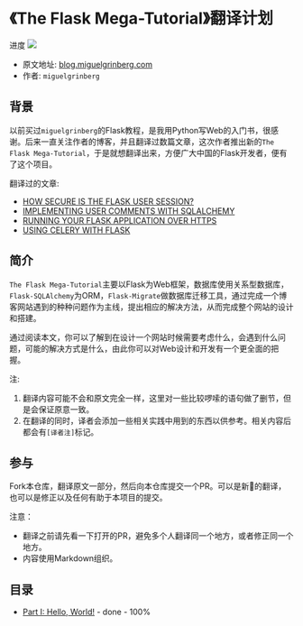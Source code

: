 # 《The Flask Mega-Tutorial》翻译计划

进度 ![](https://img.shields.io/badge/status-4%25-green.svg)

- 原文地址: [blog.miguelgrinberg.com](https://blog.miguelgrinberg.com/post/the-flask-mega-tutorial-part-i-hello-world)
- 作者: `miguelgrinberg`

背景
---

以前买过`miguelgrinberg`的Flask教程，是我用Python写Web的入门书，很感谢。后来一直关注作者的博客，并且翻译过数篇文章，这次作者推出新的`The Flask Mega-Tutorial`，于是就想翻译出来，方便广大中国的Flask开发者，便有了这个项目。

翻译过的文章:

- [HOW SECURE IS THE FLASK USER SESSION?](http://skyrover.me/2017/11/05/flask_user_session_security/)
- [IMPLEMENTING USER COMMENTS WITH SQLALCHEMY](http://skyrover.me/2017/10/31/user_comments_sqlalchemy/)
- [RUNNING YOUR FLASK APPLICATION OVER HTTPS](http://skyrover.me/2017/09/17/flask_https/)
- [USING CELERY WITH FLASK](http://skyrover.me/2017/03/01/Using-Celery-With-Flask/)

简介
---

`The Flask Mega-Tutorial`主要以Flask为Web框架，数据库使用关系型数据库，`Flask-SQLAlchemy`为ORM，`Flask-Migrate`做数据库迁移工具，通过完成一个博客网站遇到的种种问题作为主线，提出相应的解决方法，从而完成整个网站的设计和搭建。

通过阅读本文，你可以了解到在设计一个网站时候需要考虑什么，会遇到什么问题，可能的解决方式是什么，由此你可以对Web设计和开发有一个更全面的把握。

注: 

1. 翻译内容可能不会和原文完全一样，这里对一些比较啰嗦的语句做了删节，但是会保证原意一致。
2. 在翻译的同时，译者会添加一些相关实践中用到的东西以供参考。相关内容后都会有`[译者注]`标记。

参与
---

Fork本仓库，翻译原文一部分，然后向本仓库提交一个PR。可以是新的翻译，也可以是修正以及任何有助于本项目的提交。

注意：

- 翻译之前请先看一下打开的PR，避免多个人翻译同一个地方，或者修正同一个地方。
- 内容使用Markdown组织。

目录
---

- [Part I: Hello, World!](https://github.com/Microndgt/The-Flask-Mega-Tutorial/blob/master/The-Flask-Mega-Tutorial/part1.md) - done - 100%